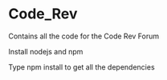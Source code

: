 # Code_Rev
Contains all the code for the Code Rev Forum


Install nodejs and npm

Type npm install to get all the dependencies

